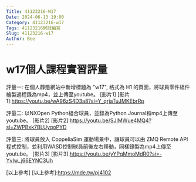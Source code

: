 ```yaml
---
Title: 41123216-W17
Date: 2024-06-13 19:00
Category: 41123216-w17
Tags: 41123216網誌編寫
Slug: 41123216-w17
Author: Bee
---
```




<!-- PELICAN_END_SUMMARY -->

# w17個人課程實習評量
評量一:
在個人靜態網站中新增標題為 "w17", 格式為 H1 的頁面，將球員零件組件繪製過程錄為mp4，並上傳至youtube。
[影片1]
[影片1]:https://youtu.be/wA96zS4D3a8?si=Y_qrjaTuJMKEbrRp

評量二:
以NXOpen Python組合球員，並錄為Python Journal和mp4上傳至youtube。
[影片2]
[影片2]:https://youtu.be/SJIMWue4MQ4?si=ZWPBxk7BLUyqoPYD

評量三:
將球員放入 CoppeliaSim 運動場景中，讓球員可以由 ZMQ Remote API 程式控制，並利用WASD控制球員前後左右移動，同樣錄製為mp4上傳至youtube。
[影片3]
[影片3]:https://youtu.be/yYPqMmoMdR0?si=-YvIw_j66EYNC3Uh

[以上參考]
[以上參考]:https://mde.tw/pj4102

